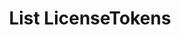 ---
title: List LicenseTokens
excerpt: Retrieve a paginated, filtered list of LicenseTokens
api:
  file: swagger.json
  operationId: post_api-v2-licenses-tokens
hidden: false
---